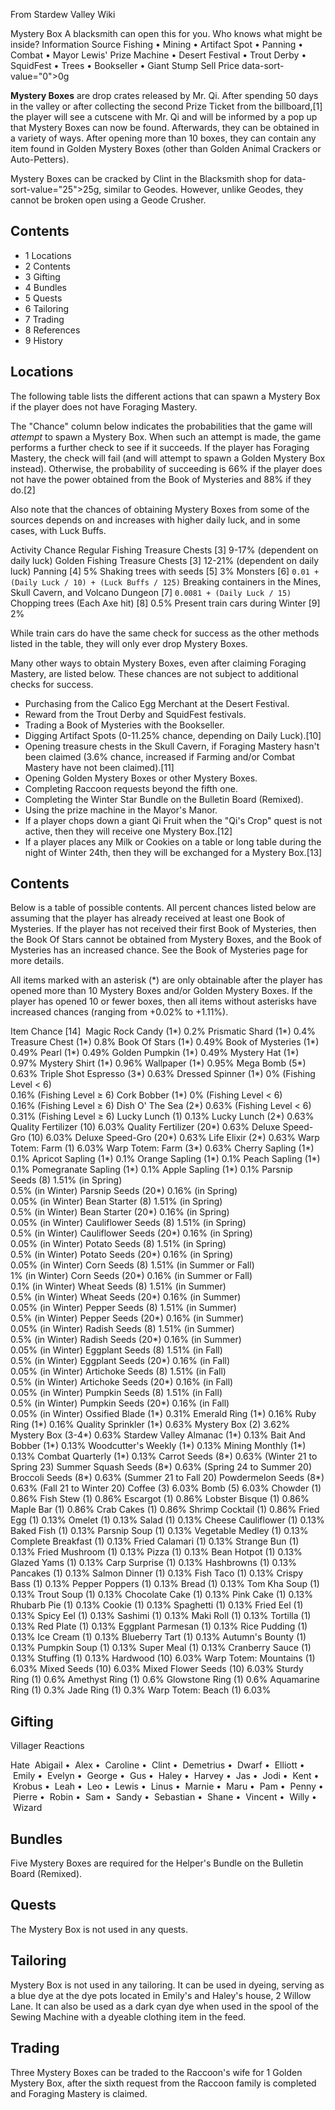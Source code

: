 From Stardew Valley Wiki

Mystery Box A blacksmith can open this for you. Who knows what might be inside? Information Source Fishing • Mining • Artifact Spot • Panning • Combat • Mayor Lewis' Prize Machine • Desert Festival • Trout Derby • SquidFest • Trees • Bookseller • Giant Stump Sell Price data-sort-value="0"&gt;0g

**Mystery Boxes** are drop crates released by Mr. Qi. After spending 50 days in the valley or after collecting the second Prize Ticket from the billboard,\[1] the player will see a cutscene with Mr. Qi and will be informed by a pop up that Mystery Boxes can now be found. Afterwards, they can be obtained in a variety of ways. After opening more than 10 boxes, they can contain any item found in Golden Mystery Boxes (other than Golden Animal Crackers or Auto-Petters).

Mystery Boxes can be cracked by Clint in the Blacksmith shop for data-sort-value="25"&gt;25g, similar to Geodes. However, unlike Geodes, they cannot be broken open using a Geode Crusher.

## Contents

- 1 Locations
- 2 Contents
- 3 Gifting
- 4 Bundles
- 5 Quests
- 6 Tailoring
- 7 Trading
- 8 References
- 9 History

## Locations

The following table lists the different actions that can spawn a Mystery Box if the player does not have Foraging Mastery.

The "Chance" column below indicates the probabilities that the game will *attempt* to spawn a Mystery Box. When such an attempt is made, the game performs a further check to see if it succeeds. If the player has Foraging Mastery, the check will fail (and will attempt to spawn a Golden Mystery Box instead). Otherwise, the probability of succeeding is 66% if the player does not have the power obtained from the Book of Mysteries and 88% if they do.\[2]

Also note that the chances of obtaining Mystery Boxes from some of the sources depends on and increases with higher daily luck, and in some cases, with Luck Buffs.

Activity Chance Regular Fishing Treasure Chests \[3] 9-17% (dependent on daily luck) Golden Fishing Treasure Chests \[3] 12-21% (dependent on daily luck) Panning \[4] 5% Shaking trees with seeds \[5] 3% Monsters \[6] `0.01 + (Daily Luck / 10) + (Luck Buffs / 125)` Breaking containers in the Mines, Skull Cavern, and Volcano Dungeon \[7] `0.0081 + (Daily Luck / 15)` Chopping trees (Each Axe hit) \[8] 0.5% Present train cars during Winter \[9] 2%

While train cars do have the same check for success as the other methods listed in the table, they will only ever drop Mystery Boxes.

Many other ways to obtain Mystery Boxes, even after claiming Foraging Mastery, are listed below. These chances are not subject to additional checks for success.

- Purchasing from the Calico Egg Merchant at the Desert Festival.
- Reward from the Trout Derby and SquidFest festivals.
- Trading a Book of Mysteries with the Bookseller.
- Digging Artifact Spots (0-11.25% chance, depending on Daily Luck).\[10]
- Opening treasure chests in the Skull Cavern, if Foraging Mastery hasn't been claimed (3.6% chance, increased if Farming and/or Combat Mastery have not been claimed).\[11]
- Opening Golden Mystery Boxes or other Mystery Boxes.
- Completing Raccoon requests beyond the fifth one.
- Completing the Winter Star Bundle on the Bulletin Board (Remixed).
- Using the prize machine in the Mayor's Manor.
- If a player chops down a giant Qi Fruit when the "Qi's Crop" quest is not active, then they will receive one Mystery Box.\[12]
- If a player places any Milk or Cookies on a table or long table during the night of Winter 24th, then they will be exchanged for a Mystery Box.\[13]

## Contents

Below is a table of possible contents. All percent chances listed below are assuming that the player has already received at least one Book of Mysteries. If the player has not received their first Book of Mysteries, then the Book Of Stars cannot be obtained from Mystery Boxes, and the Book of Mysteries has an increased chance. See the Book of Mysteries page for more details.

All items marked with an asterisk (\*) are only obtainable after the player has opened more than 10 Mystery Boxes and/or Golden Mystery Boxes. If the player has opened 10 or fewer boxes, then all items without asterisks have increased chances (ranging from +0.02% to +1.11%).

Item Chance \[14]  Magic Rock Candy (1\*) 0.2% Prismatic Shard (1\*) 0.4% Treasure Chest (1\*) 0.8% Book Of Stars (1\*) 0.49% Book of Mysteries (1\*) 0.49% Pearl (1\*) 0.49% Golden Pumpkin (1\*) 0.49% Mystery Hat (1\*) 0.97% Mystery Shirt (1\*) 0.96% Wallpaper (1\*) 0.95% Mega Bomb (5\*) 0.63% Triple Shot Espresso (3\*) 0.63% Dressed Spinner (1\*) 0% (Fishing Level &lt; 6)  
0.16% (Fishing Level ≥ 6) Cork Bobber (1\*) 0% (Fishing Level &lt; 6)  
0.16% (Fishing Level ≥ 6) Dish O' The Sea (2\*) 0.63% (Fishing Level &lt; 6)  
0.31% (Fishing Level ≥ 6) Lucky Lunch (1) 0.13% Lucky Lunch (2\*) 0.63% Quality Fertilizer (10) 6.03% Quality Fertilizer (20\*) 0.63% Deluxe Speed-Gro (10) 6.03% Deluxe Speed-Gro (20\*) 0.63% Life Elixir (2\*) 0.63% Warp Totem: Farm (1) 6.03% Warp Totem: Farm (3\*) 0.63% Cherry Sapling (1\*) 0.1% Apricot Sapling (1\*) 0.1% Orange Sapling (1\*) 0.1% Peach Sapling (1\*) 0.1% Pomegranate Sapling (1\*) 0.1% Apple Sapling (1\*) 0.1% Parsnip Seeds (8) 1.51% (in Spring)  
0.5% (in Winter) Parsnip Seeds (20\*) 0.16% (in Spring)  
0.05% (in Winter) Bean Starter (8) 1.51% (in Spring)  
0.5% (in Winter) Bean Starter (20\*) 0.16% (in Spring)  
0.05% (in Winter) Cauliflower Seeds (8) 1.51% (in Spring)  
0.5% (in Winter) Cauliflower Seeds (20\*) 0.16% (in Spring)  
0.05% (in Winter) Potato Seeds (8) 1.51% (in Spring)  
0.5% (in Winter) Potato Seeds (20\*) 0.16% (in Spring)  
0.05% (in Winter) Corn Seeds (8) 1.51% (in Summer or Fall)  
1% (in Winter) Corn Seeds (20\*) 0.16% (in Summer or Fall)  
0.1% (in Winter) Wheat Seeds (8) 1.51% (in Summer)  
0.5% (in Winter) Wheat Seeds (20\*) 0.16% (in Summer)  
0.05% (in Winter) Pepper Seeds (8) 1.51% (in Summer)  
0.5% (in Winter) Pepper Seeds (20\*) 0.16% (in Summer)  
0.05% (in Winter) Radish Seeds (8) 1.51% (in Summer)  
0.5% (in Winter) Radish Seeds (20\*) 0.16% (in Summer)  
0.05% (in Winter) Eggplant Seeds (8) 1.51% (in Fall)  
0.5% (in Winter) Eggplant Seeds (20\*) 0.16% (in Fall)  
0.05% (in Winter) Artichoke Seeds (8) 1.51% (in Fall)  
0.5% (in Winter) Artichoke Seeds (20\*) 0.16% (in Fall)  
0.05% (in Winter) Pumpkin Seeds (8) 1.51% (in Fall)  
0.5% (in Winter) Pumpkin Seeds (20\*) 0.16% (in Fall)  
0.05% (in Winter) Ossified Blade (1\*) 0.31% Emerald Ring (1\*) 0.16% Ruby Ring (1\*) 0.16% Quality Sprinkler (1\*) 0.63% Mystery Box (2) 3.62% Mystery Box (3-4\*) 0.63% Stardew Valley Almanac (1\*) 0.13% Bait And Bobber (1\*) 0.13% Woodcutter's Weekly (1\*) 0.13% Mining Monthly (1\*) 0.13% Combat Quarterly (1\*) 0.13% Carrot Seeds (8\*) 0.63% (Winter 21 to Spring 23) Summer Squash Seeds (8\*) 0.63% (Spring 24 to Summer 20) Broccoli Seeds (8\*) 0.63% (Summer 21 to Fall 20) Powdermelon Seeds (8\*) 0.63% (Fall 21 to Winter 20) Coffee (3) 6.03% Bomb (5) 6.03% Chowder (1) 0.86% Fish Stew (1) 0.86% Escargot (1) 0.86% Lobster Bisque (1) 0.86% Maple Bar (1) 0.86% Crab Cakes (1) 0.86% Shrimp Cocktail (1) 0.86% Fried Egg (1) 0.13% Omelet (1) 0.13% Salad (1) 0.13% Cheese Cauliflower (1) 0.13% Baked Fish (1) 0.13% Parsnip Soup (1) 0.13% Vegetable Medley (1) 0.13% Complete Breakfast (1) 0.13% Fried Calamari (1) 0.13% Strange Bun (1) 0.13% Fried Mushroom (1) 0.13% Pizza (1) 0.13% Bean Hotpot (1) 0.13% Glazed Yams (1) 0.13% Carp Surprise (1) 0.13% Hashbrowns (1) 0.13% Pancakes (1) 0.13% Salmon Dinner (1) 0.13% Fish Taco (1) 0.13% Crispy Bass (1) 0.13% Pepper Poppers (1) 0.13% Bread (1) 0.13% Tom Kha Soup (1) 0.13% Trout Soup (1) 0.13% Chocolate Cake (1) 0.13% Pink Cake (1) 0.13% Rhubarb Pie (1) 0.13% Cookie (1) 0.13% Spaghetti (1) 0.13% Fried Eel (1) 0.13% Spicy Eel (1) 0.13% Sashimi (1) 0.13% Maki Roll (1) 0.13% Tortilla (1) 0.13% Red Plate (1) 0.13% Eggplant Parmesan (1) 0.13% Rice Pudding (1) 0.13% Ice Cream (1) 0.13% Blueberry Tart (1) 0.13% Autumn's Bounty (1) 0.13% Pumpkin Soup (1) 0.13% Super Meal (1) 0.13% Cranberry Sauce (1) 0.13% Stuffing (1) 0.13% Hardwood (10) 6.03% Warp Totem: Mountains (1) 6.03% Mixed Seeds (10) 6.03% Mixed Flower Seeds (10) 6.03% Sturdy Ring (1) 0.6% Amethyst Ring (1) 0.6% Glowstone Ring (1) 0.6% Aquamarine Ring (1) 0.3% Jade Ring (1) 0.3% Warp Totem: Beach (1) 6.03%

## Gifting

Villager Reactions

Hate  Abigail •  Alex •  Caroline •  Clint •  Demetrius •  Dwarf •  Elliott •  Emily •  Evelyn •  George •  Gus •  Haley •  Harvey •  Jas •  Jodi •  Kent •  Krobus •  Leah •  Leo •  Lewis •  Linus •  Marnie •  Maru •  Pam •  Penny •  Pierre •  Robin •  Sam •  Sandy •  Sebastian •  Shane •  Vincent •  Willy •  Wizard

## Bundles

Five Mystery Boxes are required for the Helper's Bundle on the Bulletin Board (Remixed).

## Quests

The Mystery Box is not used in any quests.

## Tailoring

Mystery Box is not used in any tailoring. It can be used in dyeing, serving as a blue dye at the dye pots located in Emily's and Haley's house, 2 Willow Lane. It can also be used as a dark cyan dye when used in the spool of the Sewing Machine with a dyeable clothing item in the feed.

## Trading

Three Mystery Boxes can be traded to the Raccoon's wife for 1 Golden Mystery Box, after the sixth request from the Raccoon family is completed and Foraging Mastery is claimed.